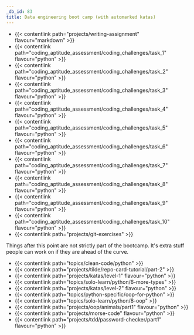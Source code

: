 ```yaml
---
_db_id: 83
title: Data engineering boot camp (with automarked katas)
---
```


- {{< contentlink path="projects/writing-assignment" flavour="markdown" >}}
- {{< contentlink path="coding_aptitude_assessment/coding_challenges/task_1" flavour="python" >}}
- {{< contentlink path="coding_aptitude_assessment/coding_challenges/task_2" flavour="python" >}}
- {{< contentlink path="coding_aptitude_assessment/coding_challenges/task_3" flavour="python" >}}
- {{< contentlink path="coding_aptitude_assessment/coding_challenges/task_4" flavour="python" >}}
- {{< contentlink path="coding_aptitude_assessment/coding_challenges/task_5" flavour="python" >}}
- {{< contentlink path="coding_aptitude_assessment/coding_challenges/task_6" flavour="python" >}}
- {{< contentlink path="coding_aptitude_assessment/coding_challenges/task_7" flavour="python" >}}
- {{< contentlink path="coding_aptitude_assessment/coding_challenges/task_8" flavour="python" >}}
- {{< contentlink path="coding_aptitude_assessment/coding_challenges/task_9" flavour="python" >}}
- {{< contentlink path="coding_aptitude_assessment/coding_challenges/task_10" flavour="python" >}}
- {{< contentlink path="projects/git-exercises" >}}

Things after this point are not strictly part of the bootcamp. It's extra stuff people can work on if they are ahead of the curve.

- {{< contentlink path="topics/clean-code/python" >}}
- {{< contentlink path="projects/tilde/repo-card-tutorial/part-2" >}}
- {{< contentlink path="projects/katas/level-1" flavour="python" >}}
- {{< contentlink path="topics/solo-learn/python/6-more-types" >}}
- {{< contentlink path="projects/katas/level-2" flavour="python" >}}
- {{< contentlink path="topics/python-specific/oop-for-python" >}}
- {{< contentlink path="topics/solo-learn/python/8-oop" >}}
- {{< contentlink path="projects/oop/animals/part1"  flavour="python" >}}
- {{< contentlink path="projects/morse-code" flavour="python" >}}
- {{< contentlink path="projects/tdd/password-checker/part1" flavour="python" >}}
